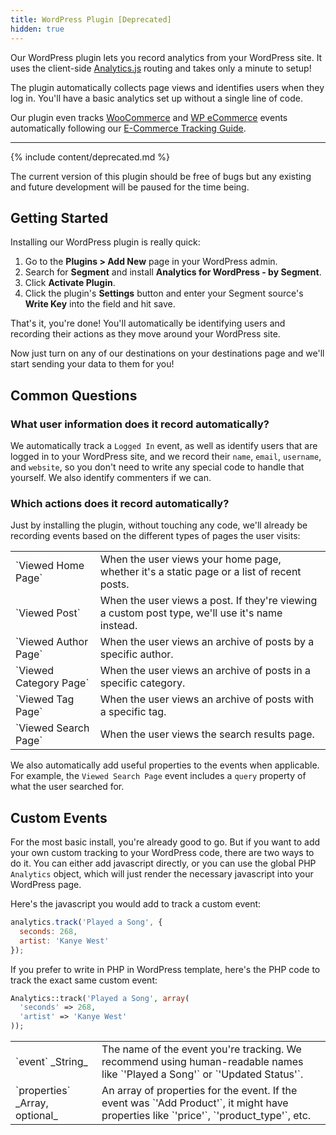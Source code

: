 ```yaml
---
title: WordPress Plugin [Deprecated]
hidden: true
---
```


Our WordPress plugin lets you record analytics from your WordPress site. It uses the client-side [Analytics.js](/docs/sources/website/analytics.js) routing and takes only a minute to setup!

The plugin automatically collects page views and identifies users when they log in. You'll have a basic analytics set up without a single line of code.

Our plugin even tracks [WooCommerce](/docs/sources/website/guides/woocommerce) and [WP eCommerce](/docs/sources/website/guides/wp-ecommerce) events automatically following our [E-Commerce Tracking Guide](/docs/spec/ecommerce/v2/).

---

{% include content/deprecated.md %}

The current version of this plugin should be free of bugs but any existing and future development will be paused for the time being.

## Getting Started

Installing our WordPress plugin is really quick:

1. Go to the **Plugins > Add New** page in your WordPress admin.
2. Search for **Segment** and install **Analytics for WordPress - by Segment**.
3. Click **Activate Plugin**.
4. Click the plugin's **Settings** button and enter your Segment source's **Write Key** into the field and hit save.

That's it, you're done! You'll automatically be identifying users and recording their actions as they move around your WordPress site.

Now just turn on any of our destinations on your destinations page and we'll start sending your data to them for you!


## Common Questions


### What user information does it record automatically?

We automatically track a `Logged In` event, as well as identify users that are logged in to your WordPress site, and we record their `name`, `email`, `username`, and `website`, so you don't need to write any special code to handle that yourself. We also identify commenters if we can.


### Which actions does it record automatically?

Just by installing the plugin, without touching any code, we'll already be recording events based on the different types of pages the user visits:

<table>
  <tr>
    <td>`Viewed Home Page`</td>
    <td>When the user views your home page, whether it's a static page or a list of recent posts.</td>
  </tr>
  <tr>
    <td>`Viewed Post`</td>
    <td>When the user views a post. If they're viewing a custom post type, we'll use it's name instead.</td>
  </tr>
  <tr>
    <td>`Viewed Author Page`</td>
    <td>When the user views an archive of posts by a specific author.</td>
  </tr>
  <tr>
    <td>`Viewed Category Page`</td>
    <td>When the user views an archive of posts in a specific category.</td>
  </tr>
  <tr>
    <td>`Viewed Tag Page`</td>
    <td>When the user views an archive of posts with a specific tag.</td>
  </tr>
  <tr>
    <td>`Viewed Search Page`</td>
    <td>When the user views the search results page.</td>
  </tr>
</table>

We also automatically add useful properties to the events when applicable. For example, the `Viewed Search Page` event includes a `query` property of what the user searched for.


## Custom Events

For the most basic install, you're already good to go. But if you want to add your own custom tracking to your WordPress code, there are two ways to do it. You can either add javascript directly, or you can use the global PHP `Analytics` object, which will just render the necessary javascript into your WordPress page.

Here's the javascript you would add to track a custom event:

```javascript
analytics.track('Played a Song', {
  seconds: 268,
  artist: 'Kanye West'
});
```

If you prefer to write in PHP in WordPress template, here's the PHP code to track the exact same custom event:

```php
Analytics::track('Played a Song', array(
  'seconds' => 268,
  'artist' => 'Kanye West'
));
```

<table>
  <tr>
    <td>`event` _String_</td>
    <td>The name of the event you're tracking. We recommend using human-readable names like `'Played a Song'` or `'Updated Status'`.</td>
  </tr>
  <tr>
    <td>`properties` _Array, optional_</td>
    <td>An array of properties for the event. If the event was `'Add Product'`, it might have properties like `'price'`, `'product_type'`, etc.</td>
  </tr>
</table>
